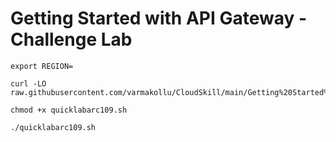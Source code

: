 # Getting Started with API Gateway - Challenge Lab

```
export REGION=
```

```
curl -LO raw.githubusercontent.com/varmakollu/CloudSkill/main/Getting%20Started%20with%20API%20Gateway%20Challenge%20Lab/quicklabarc109.sh

chmod +x quicklabarc109.sh

./quicklabarc109.sh

```
